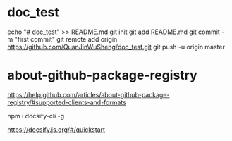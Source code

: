 # doc_test
echo "# doc_test" >> README.md
git init
git add README.md
git commit -m "first commit"
git remote add origin https://github.com/QuanJinWuSheng/doc_test.git
git push -u origin master
                
# about-github-package-registry
https://help.github.com/articles/about-github-package-registry/#supported-clients-and-formats

npm i docsify-cli -g

https://docsify.js.org/#/quickstart

